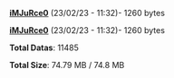 [**iMJuRce0**](/data/iMJuRce0.txt) (23/02/23 - 11:32)- 1260 bytes

[**iMJuRce0**](/data/iMJuRce0.txt) (23/02/23 - 11:32)- 1260 bytes

**Total Datas**: 11485

**Total Size**: 74.79 MB / 74.8 MB